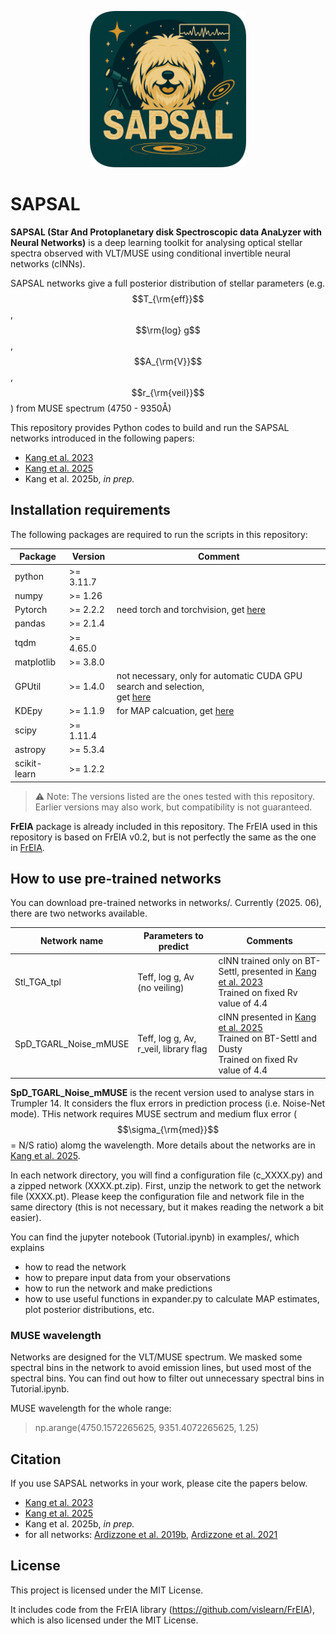<p align="center">
  <img src="SAPSAL_logo_1.png" alt="SAPSAL Logo" width="250"/>
</p>

# SAPSAL

**SAPSAL (Star And Protoplanetary disk Spectroscopic data AnaLyzer with Neural Networks)** is a deep learning toolkit for analysing optical stellar spectra observed with VLT/MUSE using conditional invertible neural networks (cINNs). 

SAPSAL networks give a full posterior distribution of stellar parameters (e.g. $$T_{\rm{eff}}$$, $$\rm{log} g$$,  $$A_{\rm{V}}$$,  $$r_{\rm{veil}}$$) from MUSE spectrum (4750 - 9350Å)

This repository provides Python codes to build and run the SAPSAL networks introduced in the following papers:
- [Kang et al. 2023](https://www.aanda.org/articles/aa/full_html/2023/06/aa46345-23/aa46345-23.html)
- [Kang et al. 2025](https://www.aanda.org/articles/aa/full_html/2025/05/aa50394-24/aa50394-24.html)
- Kang et al. 2025b, _in prep._


## Installation requirements
The following packages are required to run the scripts in this repository:

| Package | Version | Comment |
|---------|---------|---------|
| python  | >= 3.11.7   |  
| numpy   |  >= 1.26  | 
| Pytorch | >= 2.2.2  | need torch and torchvision, get [here](https://pytorch.org/) |
| pandas   | >= 2.1.4 |
| tqdm | >= 4.65.0 |
| matplotlib | >= 3.8.0 |
| GPUtil | >= 1.4.0 | not necessary, only for automatic CUDA GPU search and selection, <br> get [here](https://github.com/anderskm/gputil) |
| KDEpy | >= 1.1.9 | for MAP calcuation, get [here](https://kdepy.readthedocs.io/en/latest/index.html) |
| scipy | >= 1.11.4 |
| astropy | >= 5.3.4 |
| scikit-learn | >= 1.2.2 |
> ⚠️ Note: The versions listed are the ones tested with this repository.  
> Earlier versions may also work, but compatibility is not guaranteed.

**FrEIA** package is already included in this repository. The FrEIA used in this repository is based on FrEIA v0.2, but is not perfectly the same as the one in [FrEIA](https://github.com/vislearn/FrEIA).





## How to use pre-trained networks

You can download pre-trained networks in networks/. Currently (2025. 06), there are two networks available.

| Network name | Parameters to predict | Comments |
|---------|---------|---------|
| Stl_TGA_tpl | Teff, log g, Av (no veiling)  |  cINN trained only on BT-Settl, presented in [Kang et al. 2023](https://www.aanda.org/articles/aa/full_html/2023/06/aa46345-23/aa46345-23.html) <br>Trained on fixed Rv value of 4.4 |
| SpD_TGARL_Noise_mMUSE  |  Teff, log g, Av, r_veil, library flag  | cINN presented in [Kang et al. 2025](https://www.aanda.org/articles/aa/full_html/2025/05/aa50394-24/aa50394-24.html) <br>Trained on BT-Settl and Dusty<br>Trained on fixed Rv value of 4.4|

**SpD_TGARL_Noise_mMUSE** is the recent version used to analyse stars in Trumpler 14. It considers the flux errors in prediction process (i.e. Noise-Net mode). THis network requires MUSE sectrum and medium flux error ($$\sigma_{\rm{med}}$$ = N/S ratio) alomg the wavelength. More details about the networks are in [Kang et al. 2025](https://www.aanda.org/articles/aa/full_html/2025/05/aa50394-24/aa50394-24.html).

In each network directory, you will find a configuration file (c_XXXX.py) and a zipped network (XXXX.pt.zip). First, unzip the network to get the network file (XXXX.pt). Please keep the configuration file and network file in the same directory (this is not necessary, but it makes reading the network a bit easier).

You can find the jupyter notebook (Tutorial.ipynb) in examples/, which explains
- how to read the network
- how to prepare input data from your observations
- how to run the network and make predictions
- how to use useful functions in expander.py to calculate MAP estimates, plot posterior distributions, etc.

### MUSE wavelength
Networks are designed for the VLT/MUSE spectrum. We masked some spectral bins in the network to avoid emission lines, but used most of the spectral bins. You can find out how to filter out unnecessary spectral bins in Tutorial.ipynb.

MUSE wavelength for the whole range:
> np.arange(4750.1572265625, 9351.4072265625, 1.25)


  


<!--
## 필요한 내용
- 몇가지 훈련된 네트워크 세트 (pt파일, config)
- 훈련된 네트워크 사용방법 알려주는 주피터 노트북: 패키지 경로설정, 클래스 활용 기본, 포스테리어 얻기, MAP-unc 등 계산, 그림그리는 툴
- 임시로 MUSE 스펙트럼 파일 하나 예시. (example directory가 필요)
-->

## Citation
If you use SAPSAL networks in your work, please cite the papers below.
- [Kang et al. 2023](https://www.aanda.org/articles/aa/full_html/2023/06/aa46345-23/aa46345-23.html)
- [Kang et al. 2025](https://www.aanda.org/articles/aa/full_html/2025/05/aa50394-24/aa50394-24.html)
- Kang et al. 2025b, _in prep._
- for all networks: [Ardizzone et al. 2019b](https://arxiv.org/abs/1907.02392), [Ardizzone et al. 2021](https://arxiv.org/abs/2105.02104)


## License

This project is licensed under the MIT License.

It includes code from the FrEIA library (https://github.com/vislearn/FrEIA),  
which is also licensed under the MIT License.


<!--
## Features

- Conditional Invertible Neural Network (cINN) implementation based on [FrEIA](https://github.com/vislearn/FrEIA)
- Domain adaptation through adversarial training
- Modular model definitions (`models/`)
- Tools for data pre-processing, training, and evaluation

## Folder Structure



-->

